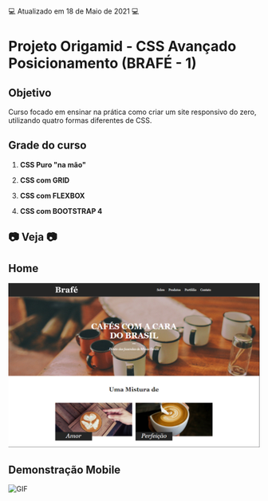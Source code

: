 💻 Atualizado em 18 de Maio de 2021 💻

# Projeto Origamid - CSS Avançado Posicionamento (BRAFÉ - 1)

## Objetivo

Curso focado em ensinar na prática como criar um site responsivo do zero, utilizando quatro formas diferentes de CSS.

## Grade do curso

1. <b>CSS Puro "na mão"</b> </br>

2. <b>CSS com GRID</b> </br>

3. <b>CSS com FLEXBOX</b> </br>

4. <b>CSS com BOOTSTRAP 4</b> </br>

## 📷 Veja 📷

## Home

![IMG](github/img1.png)

## Demonstração Mobile

![GIF](github/mobile.gif)
